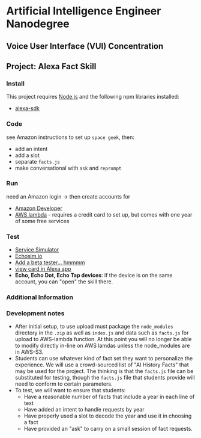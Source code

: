 # Artificial Intelligence Engineer Nanodegree
## Voice User Interface (VUI) Concentration
## Project: Alexa Fact Skill

### Install

This project requires [Node.js](https://nodejs.org) and the following npm libraries installed:

- [alexa-sdk](https://github.com/alexa/alexa-skills-kit-sdk-for-nodejs)


### Code

see Amazon instructions to set up `space geek`, then:
- add an intent
- add a slot
- separate `facts.js`
- make conversational with `ask` and `reprompt`


### Run

need an Amazon login -> then create accounts for 
- [Amazon Developer](https://developer.amazon.com/alexa)
- [AWS lambda](https://aws.amazon.com/) - requires a credit card to set up, but comes with one year of some free services

### Test
- [Service Simulator](https://developer.amazon.com/public/solutions/alexa/alexa-skills-kit/docs/testing-an-alexa-skill)
- [Echosim.io](https://echosim.io/)
- [Add a beta tester... hmmmm](https://developer.amazon.com/blogs/post/Tx2EN8P2AHAHO6Y/how-to-add-beta-testers-to-your-skills-before-you-publish)
- [view card in Alexa app](https://developer.amazon.com/public/solutions/alexa/alexa-skills-kit/docs/providing-home-cards-for-the-amazon-alexa-app)
- **Echo, Echo Dot, Echo Tap devices**: if the device is on the same account, you can "open" the skill there.


### Additional Information

### Development notes
- After initial setup, to use upload must package the `node_modules` directory in the `.zip` as well as `index.js` and data such as `facts.js` for upload to AWS-lambda function. At this point you will no longer be able to modify directly in-line on AWS lamdas unless the node_modules are in AWS-S3.
- Students can use whatever kind of fact set they want to personalize the experience.  We will use a crowd-sourced list of "AI History Facts" that may be used for the project.  The thinking is that the `facts.js` file can be substituted for testing, though the `facts.js` file that students provide will need to conform to certain parameters.
- To test, we will want to ensure that students:
	- Have a reasonable number of facts that include a year in each line of text
	- Have added an intent to handle requests by year
	- Have properly used a slot to decode the year and use it in choosing a fact
	- Have provided an "ask" to carry on a small session of fact requests.